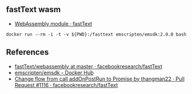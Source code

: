 ## fastText wasm

- [WebAssembly module · fastText](https://fasttext.cc/docs/en/webassembly-module.html)

```
docker run --rm -i -t -v ${PWD}:/fasttext emscripten/emsdk:2.0.0 bash
```



## References

- [fastText/webassembly at master · facebookresearch/fastText](https://github.com/facebookresearch/fastText/tree/master/webassembly)
- [emscripten/emsdk - Docker Hub](https://hub.docker.com/r/emscripten/emsdk)
- [Change flow from call addOnPostRun to Promise by thangman22 · Pull Request #1116 · facebookresearch/fastText](https://github.com/facebookresearch/fastText/pull/1116)
